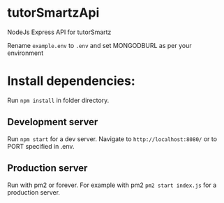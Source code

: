# tutorSmartzApi
NodeJs Express API for tutorSmartz

Rename `example.env` to `.env` and set MONGODBURL as per your environment

# Install dependencies:
Run `npm install` in folder directory.

## Development server

Run `npm start` for a dev server. Navigate to `http://localhost:8080/` or to PORT specified in .env.

## Production server

Run with pm2 or forever. For example with pm2 `pm2 start index.js` for a production server.
